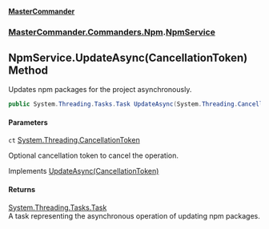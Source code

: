 #### [MasterCommander](MasterCommander.md 'MasterCommander')
### [MasterCommander.Commanders.Npm](MasterCommander.md#MasterCommander.Commanders.Npm 'MasterCommander.Commanders.Npm').[NpmService](NpmService.md 'MasterCommander.Commanders.Npm.NpmService')

## NpmService.UpdateAsync(CancellationToken) Method

Updates npm packages for the project asynchronously.

```csharp
public System.Threading.Tasks.Task UpdateAsync(System.Threading.CancellationToken ct=default(System.Threading.CancellationToken));
```
#### Parameters

<a name='MasterCommander.Commanders.Npm.NpmService.UpdateAsync(System.Threading.CancellationToken).ct'></a>

`ct` [System.Threading.CancellationToken](https://docs.microsoft.com/en-us/dotnet/api/System.Threading.CancellationToken 'System.Threading.CancellationToken')

Optional cancellation token to cancel the operation.

Implements [UpdateAsync(CancellationToken)](INpmService.UpdateAsync(CancellationToken).md 'MasterCommander.Commanders.Npm.INpmService.UpdateAsync(System.Threading.CancellationToken)')

#### Returns
[System.Threading.Tasks.Task](https://docs.microsoft.com/en-us/dotnet/api/System.Threading.Tasks.Task 'System.Threading.Tasks.Task')  
A task representing the asynchronous operation of updating npm packages.